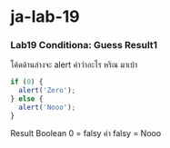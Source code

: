 # ja-lab-19
### Lab19 Conditiona: Guess Result1
โค้ดด้านล่างจะ alert คำว่าอะไร
หริณ มาเบ้า

```JavaScript
if (0) {
  alert('Zero');
} else {
  alert('Nooo');
}
```
Result
Boolean 0 = falsy ค่า falsy = Nooo
